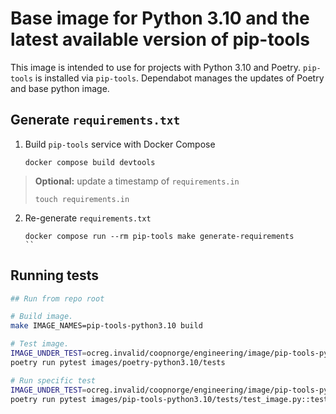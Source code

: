 # Base image for Python 3.10 and the latest available version of pip-tools

This image is intended to use for projects with Python 3.10 and Poetry.
`pip-tools` is installed via `pip-tools`. Dependabot manages the updates
of Poetry and base python image.

## Generate `requirements.txt`

1. Build `pip-tools` service with Docker Compose

   ```shell
   docker compose build devtools
   ```

> **Optional:** update a timestamp of `requirements.in`
>
> ```shell
> touch requirements.in
> ```

2. Re-generate `requirements.txt`

    ```shell
    docker compose run --rm pip-tools make generate-requirements
    ``

## Running tests

```bash
## Run from repo root

# Build image.
make IMAGE_NAMES=pip-tools-python3.10 build

# Test image.
IMAGE_UNDER_TEST=ocreg.invalid/coopnorge/engineering/image/pip-tools-python3.10:built \
poetry run pytest images/poetry-python3.10/tests

# Run specific test
IMAGE_UNDER_TEST=ocreg.invalid/coopnorge/engineering/image/pip-tools-python3.10:built \
poetry run pytest images/pip-tools-python3.10/tests/test_image.py::test_runs
```
